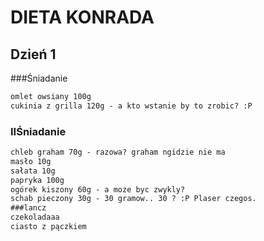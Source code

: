 # DIETA KONRADA
## Dzień 1 
###Śniadanie
```md 
omlet owsiany 100g
cukinia z grilla 120g - a kto wstanie by to zrobic? :P
``` 
### IIŚniadanie
```md
chleb graham 70g - razowa? graham ngidzie nie ma
masło 10g
sałata 10g
papryka 100g
ogórek kiszony 60g - a moze byc zwykly?
schab pieczony 30g - 30 gramow.. 30 ? :P Plaser czegos.
###lancz
czekoladaaa
ciasto z pączkiem 